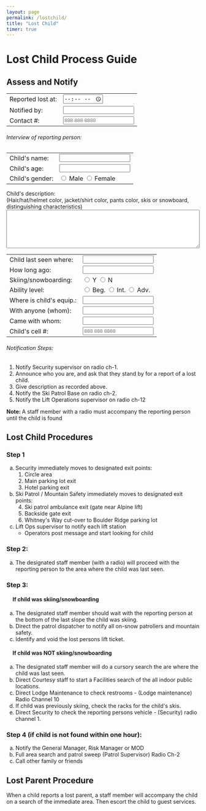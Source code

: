 ```yaml
---
layout: page
permalink: /lostchild/
title: "Lost Child"
timer: true
---
```

# Lost Child Process Guide

<form>
	<div class="w3-margin w3-container w3-card w3-row">
      <h2>Assess and Notify</h2>
	  <table>
			<tr>
				<td><label for="incidenttime" class="w3-margin-right">Reported lost at: </label></td>
				<td><input type="time" id="incidenttime" name="incidenttime" oninput="showTime()"></td>
			</tr>
			<tr>
				<td><label for="notifiedby" class="w3-margin-right">Notified by:</label></td>
				<td><input type="text" id="notifiedby"></td>
			</tr>
			<tr>
				<td><label for="notifierContact">Contact #:</label></td>
				<td><input type="tel" id="notifierContact" placeholder="888 888 8888" pattern="[0-9]{3} [0-9]{3} [0-9]{4}" maxlength="12"></td>
			</tr>
		</table>
	  <div class="w3-row w3-round w3-border w3-border-red substep">
		<h6>Interview of reporting person:</h6>
		<table>
			<tr>
				<td><label for="childName">Child's name:</label></td>
				<td><input type="text" id="childName"></td>
			</tr>
			<tr>
				<td><label for="childAge">Child's age:</label></td>
				<td><input type="number" id="childAge"></td>
			</tr>
			<tr>
				<td><label id="childGender">Child's gender:</label></td>
				<td><input type="radio" name="gender" value="Male" id="genderM" aria-describedby="childGender"><label for="genderM"> Male</label>
					<input type="radio" name="gender" value="Femle" id="genderF" style="margin-left:5px;" aria-describedby="childGender"><label for="genderF"> Female</label>
				</td>
			</tr>
		</table>
		<p><label for="descr">Child's description:</label><br>(Hair/hat/helmet color, jacket/shirt color, pants color, skis or snowboard, distinguishing characteristics)<br><textarea id="descr" style="width:100%; min-height:100px;"></textarea></p>
		<table>
			<tr>
				<td><label for="lastloc">Child last seen where:</label></td>
				<td><input type="text" id="lastloc"></td>
			</tr>
			<tr>
				<td><label for="lasttime">How long ago:</label></td>
				<td><input type="text" id="lasttime"></td>
			</tr>
			<tr>
				<td><label id="skiride">Skiing/snowboarding:</label></td>
				<td><input type="radio" name="skiing" value="Y" id="skiY" aria-describedby="skiride"><label for="skiY"> Y</label>
					<input type="radio" name="skiing" value="N" id="skiN" style="margin-left:5px;" aria-describedby="skiride"><label for="skiN"> N</label>
				</td>
			</tr>
			<tr>
				<td><label id="ability">Ability level:</label></td>
				<td><input type="radio" name="level" value="Beginner" id="levelB" aria-describedby="skiride"><label for="levelB"> Beg.</label>
					<input type="radio" name="level" value="Intermediate" id="levelI" aria-describedby="skiride"><label for="levelI"> Int.</label>
					<input type="radio" name="level" value="Advanced" id="levelA" style="margin-left:5px;" aria-describedby="skiride"><label for="levelA"> Adv.</label>
				</td>
			</tr>
			<tr>
				<td><label for="equip">Where is child's equip.:</label></td>
				<td><input type="text" id="equip"></td>
			</tr>
			<tr>
				<td><label for="with">With anyone (whom):</label></td>
				<td><input type="text" id="with"></td>
			</tr>
			<tr>
				<td><label for="camewith">Came with whom:</label></td>
				<td><input type="text" id="camewith"></td>
			</tr>
			<tr>
				<td><label for="childCell">Child's cell #:</label></td>
				<td><input type="tel" id="childCell" placeholder="888 888 8888" pattern="[0-9]{3} [0-9]{3} [0-9]{4}" maxlength="12"></td>
			</tr>
		</table>
	  </div>
	  <div class="w3-row w3-round w3-border w3-border-red substep">
		<h6>Notification Steps:</h6>
			<ol>
				<li>Notify Security supervisor on radio ch-1.</li>
				<li>Announce who you are, and ask that they stand by for a report of a lost child.</li>
				<li>Give description as recorded above.</li>
				<li>Notify the Ski Patrol Base on radio ch-2.</li>
				<li>Notify the Lift Operations supervisor on radio ch-12</li>
			</ol>
		<p><strong>Note: </strong>A staff member with a radio must accompany the reporting person until the child is found</p>
	  </div>
	</div>
</form>
<div class="w3-row">
    <div class="w3-margin w3-container w3-card">
	  <h2>Lost Child Procedures</h2>
      <h3>Step 1</h3>
		<ol type="a">
			<li>Security immediately moves to designated exit points:
				<ol type="1">
					<li>Circle area</li>
					<li>Main parking lot exit</li>
					<li>Hotel parking exit</li>
				</ol>
			</li>
			<li>Ski Patrol / Mountain Safety immediately moves to designated exit points:
				<ol type="1" start="4">
					<li>Ski patrol ambulance exit (gate near Alpine lift)</li>
					<li>Backside gate exit</li>
					<li>Whitney's Way cut-over to Boulder Ridge parking lot</li>
				</ol>
			</li>
			<li>Lift Ops supervisor to notify each lift station
				<ul>
					<li>Operators post message and start looking for child</li>
				</ul>
			</li>
		</ol>
	  <h3>Step 2:</h3>
		<ol type="a">
			<li>The designated staff member (with a radio) will proceed with the reporting person to the area where the child was last seen.</li>
		</ol>
	  <h3>Step 3:</h3>
		<h4 style="margin-left:16px;">If child was skiing/snowboarding</h4>
			<ol type="a">
				<li>The designated staff member should wait with the reporting person at the bottom of the last slope the child was skiing.</li>
				<li>Direct the patrol dispatcher to notify all on-snow patrollers and mountain safety.</li>
				<li>Identify and void the lost persons lift ticket.</li>
			</ol>
		<h4 style="margin-left:16px;">If child was NOT skiing/snowboarding</h4>
			<ol type="a">
				<li>The designated staff member will do a cursory search the are where the child was last seen.</li>
				<li>Direct Courtesy staff to start a Facilities search of the all indoor public locations.</li>
				<li>Direct Lodge Maintenance to check restrooms - (Lodge maintenance) Radio Channel 10</li>
				<li>If child was previously skiing, check the racks for the child's skis.</li>
				<li>Direct Security to check the reporting persons vehicle - (Security) radio channel 1.</li>
			</ol>
	  <h3>Step 4 (if child is not found within one hour):</h3>
			<ol type="a">
				<li>Notify the General Manager, Risk Manager or MOD</li>
				<li>Full area search and patrol sweep (Patrol Supervisor) Radio Ch-2</li>
				<li>Call other family or friends</li>
			</ol>
	</div>
</div>
<div class="w3-row">
    <div class="w3-margin w3-container w3-card">
	  <h2 id="lostParent">Lost Parent Procedure</h2>
	  <p>When a child reports a lost parent, a staff member will accompany the child on a search of the immediate area. Then escort the child to guest services.</p>
	 </div>
</div>

